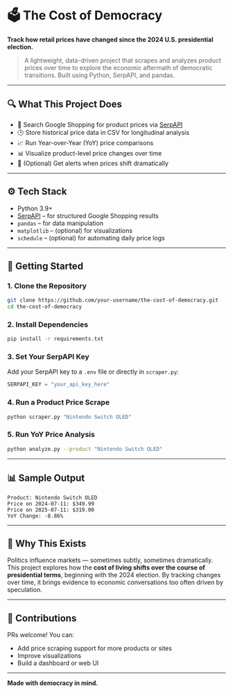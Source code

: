 # 🗳️ The Cost of Democracy

**Track how retail prices have changed since the 2024 U.S. presidential election.**

> A lightweight, data-driven project that scrapes and analyzes product prices over time to explore the economic aftermath of democratic transitions. Built using Python, SerpAPI, and pandas.

---

## 🔍 What This Project Does

- 🔎 Search Google Shopping for product prices via [SerpAPI](https://serpapi.com)
- 🕒 Store historical price data in CSV for longitudinal analysis
- 📈 Run Year-over-Year (YoY) price comparisons
- 📊 Visualize product-level price changes over time
- 🔔 (Optional) Get alerts when prices shift dramatically

---

## ⚙️ Tech Stack

- Python 3.9+
- [SerpAPI](https://serpapi.com/) – for structured Google Shopping results
- `pandas` – for data manipulation
- `matplotlib` – (optional) for visualizations
- `schedule` – (optional) for automating daily price logs

---

## 🚀 Getting Started

### 1. Clone the Repository
```bash
git clone https://github.com/your-username/the-cost-of-democracy.git
cd the-cost-of-democracy
```

### 2. Install Dependencies
```bash
pip install -r requirements.txt
```

### 3. Set Your SerpAPI Key
Add your SerpAPI key to a `.env` file or directly in `scraper.py`:
```python
SERPAPI_KEY = "your_api_key_here"
```

### 4. Run a Product Price Scrape
```bash
python scraper.py "Nintendo Switch OLED"
```

### 5. Run YoY Price Analysis
```bash
python analyze.py --product "Nintendo Switch OLED"
```

---

## 📊 Sample Output
```
Product: Nintendo Switch OLED
Price on 2024-07-11: $349.99
Price on 2025-07-11: $319.00
YoY Change: -8.86%
```

---

## 🧠 Why This Exists

Politics influence markets — sometimes subtly, sometimes dramatically. This project explores how the **cost of living shifts over the course of presidential terms**, beginning with the 2024 election. By tracking changes over time, it brings evidence to economic conversations too often driven by speculation.

---

## 🤝 Contributions

PRs welcome! You can:
- Add price scraping support for more products or sites
- Improve visualizations
- Build a dashboard or web UI

---

**Made with democracy in mind.**
